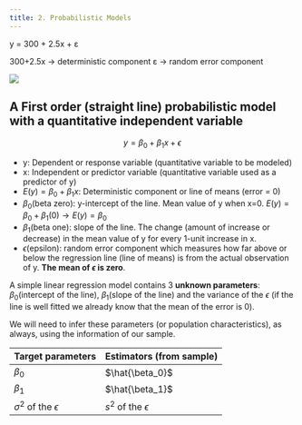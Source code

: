 ```yaml
---
title: 2. Probabilistic Models
---
```


y = 300 + 2.5x + ε

300+2.5x -> deterministic component
ε -> random error component

![](../attachments/screenshot-2024-04-01-at-121021.png)

## A First order (straight line) probabilistic model with a quantitative independent variable
$$y=\beta_0 + \beta_1 x + \epsilon$$
- y: Dependent or response variable (quantitative variable to be modeled)
- x: Independent or predictor variable (quantitative variable used as a predictor of y)
- $E(y)=\beta_0 + \beta_1 x$: Deterministic component or line of means (error = 0)
- $\beta_0$(beta zero): y-intercept of the line. Mean value of y when x=0. $E(y)=\beta_0 + \beta_1 (0) \to E(y)=\beta_0$
- $\beta_1$(beta one): slope of the line. The change (amount of increase or decrease) in the mean value of y for every 1-unit increase in x.
- $\epsilon$(epsilon): random error component which measures how far above or below the regression line (line of means) is from the actual observation of y. **The mean of $\epsilon$ is zero**.

A simple linear regression model contains 3 **unknown parameters**: $\beta_0$(intercept of the line), $\beta_1$(slope of the line) and the variance of the $\epsilon$ (if the line is well fitted we already know that the mean of the error is 0).

We will need to infer these parameters (or population characteristics), as always, using the information of our sample.


| Target parameters            | Estimators (from sample) |
| ---------------------------- | ------------------------ |
| $\beta_0$                    | $\hat{\beta_0}$          |
| $\beta_1$                    | $\hat{\beta_1}$          |
| $\sigma^2$ of the $\epsilon$ | $s^2$ of the $\epsilon$  |

